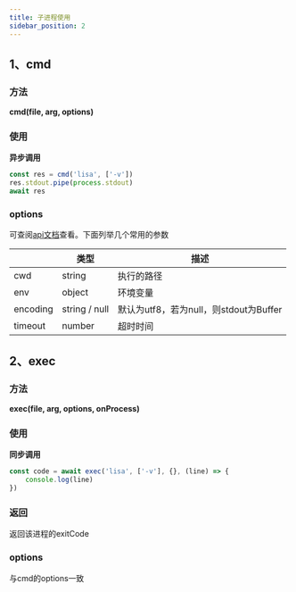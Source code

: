```yaml
---
title: 子进程使用
sidebar_position: 2
---
```


## 1、cmd

### 方法

**cmd(file, arg, options)**

### 使用

**异步调用**

```javascript
const res = cmd('lisa', ['-v'])
res.stdout.pipe(process.stdout)
await res
```

### options

可查阅[api文档](https://www.npmjs.com/package/execa#options)查看。下面列举几个常用的参数

|     | 类型  | 描述  |
|  ----   | ----  | ---- |
| cwd  | string | 执行的路径 |
| env  | object | 环境变量 |
| encoding | string / null | 默认为utf8，若为null，则stdout为Buffer |
| timeout | number | 超时时间 |

## 2、exec

### 方法

**exec(file, arg, options, onProcess)**

### 使用

**同步调用**

```javascript
const code = await exec('lisa', ['-v'], {}, (line) => {
    console.log(line)
})
```

### 返回

返回该进程的exitCode

### options

与cmd的options一致